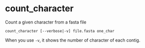 # count_character
Count a given character from a fasta file

```
count_character [--verbose|-v] file.fasta one_char
```

When you use `-v`, it shows the number of character of each contig.
